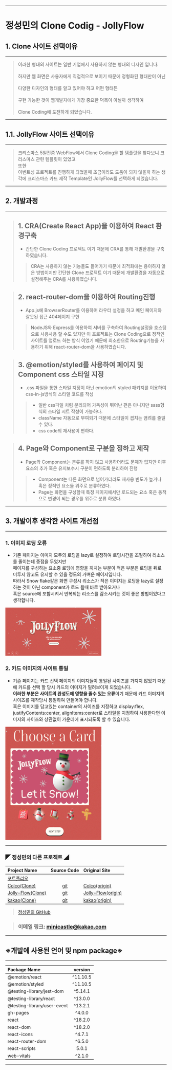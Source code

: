 - - -
# 정성민의 Clone Codig - JollyFlow
## 1. Clone 사이트 선택이유
---
> 이러한 형태의 사이트는 일반 기업에서 사용하지 않는 형태의 디자인 입니다. <br><br>
> 하지만 웹 화면은  사용자에게 직접적으로 보이기 때문에 정형화된 형태만이 아닌 <br><br>
> 다양한 디자인의 형태를 알고 있어야 하고 어떤 형태든 <br><br>
> 구현 가능한 것이 웹개발자에게 가장 중요한 덕목이 아닐까 생각하여 <br><br>
> Clone Coding에 도전하게 되었습니다.
---
## 1.1. JollyFlow 사이트 선택이유
---
> 크리스마스 5일전쯤 WebFlow에서 Clone Coding을 할 템플릿을 찾다보니 크리스마스 관련 템플릿이 있었고 <br>
> 또한 <br>
> 이벤트성 프로젝트를 진행하게 되었을때 조금이라도 도움이 되지 않을까 하는 생각에 크리스마스 카드 제작 Template인 JollyFlow를 선택하게 되었습니다.
---
## 2. 개발과정
---
>## 1. CRA(Create React App)을 이용하여 React 환경구축
> -  간단한 Clone Coding 프로젝트 이기 때문에 CRA를 통해 개발환경을 구축하였습니다.
>> CRA는 사용하지 않는 기능들도 들어가기 때문에 최적화에는 용이하지 않은 방법이지만 간단한 Clone 프로젝트 이기 때문에 개발환경을 자동으로 설정해주는 CRA를 사용하였습니다.

>## 2. react-router-dom을 이용하여 Routing진행
> - App.js에 BrowserRouter를 이용하여 라우터 설정을 하고 메인 페이지와 잘못된 접근 404페이지 구현
>>NodeJS와 Express를 이용하여 서버를 구축하여 Routing설정을 호스팅으로 사용사용 할 수도 있지만 이 프로젝트는 Clone Coding으로 정적인 사이트를 업로드 하는 방식 이었기 때문에 최소한으로 Routing기능을 사용하기 위해 react-router-dom을 사용하였습니다.

>## 3. @emotion/styled를 사용하여 페이지 및 Component css 스타일 지정
> - .css 파일을 통한 스타일 지정이 아닌 emotion의 styled 패키지를 이용하여 css-in-js방식의 스타일 코드를 작성
>> - 일반 css파일 처럼 분리되어 가독성이 뛰어난 편은 아니지만 sass형식의 스타일 시트 작성이 가능하다.
>> - className 자동으로 부여되기 때문에 스타일이 겹치는 염려를 줄일수 있다.
>> - css code의 재사용이 편하다.

>## 4. Page와 Component로 구분을 정하고 제작
> - Page와 Component는 분류를 하지 않고 사용하더라도 문제가 없지만 이후 요소의 추가 혹은 유지보수시 구분이 편하도록 분리하여 진행
>> - Component는 다른 화면으로 넘어가더라도 재사용 빈도가 높거나 혹은 정적인 요소들 위주로 분류하였다.
>> - Page는 화면을 구성할때 특정 페이지에서만 로드되는 요소 혹은 동적으로 변경이 되는 경우를 위주로 분류 하였다.
---
## 3. 개발이후 생각한 사이트 개선점
---
### 1. 이미지 로딩 오류
 - 기존 페이지는 이미지 모두의 로딩을 lazy로 설정하여 로딩시간을 조절하여 리소스를 줄이는데 중점을 두었지만 <br>
 페이지를 구성하는 요소중 로딩에 영향을 끼치는 부분이 적은 부분은 로딩을 뒤로 미루지 않고도 유지할 수 있을 정도의 가벼운 페이지입니다. <br>
 따라서 Snow flake같은 화면 구성시 리소스가 적은 이미지는 로딩을 lazy로 설정하는 것이 아닌 component가 로드 될때 바로 받아오거나 <br>
 혹은 source에 포함시켜서 반복되는 리소스를 감소시키는 것이 좋은 방법이었다고 생각합니다.

<img src='https://github.com/minicastle/Clone-JollyFlow/blob/master/readmeimage/error1.PNG' width="300px">

### 2. 카드 이미지의 사이트 통일
 - 기존 페이지는 카드 선택 페이지의 이미지들이 통일된 사이즈를 가지지 않았기 때문에 카드를 선택 할 당시 카드의 이미지가 밀려보이게 되었습니다. <br> 
 **이러한 부분은 사이트의 완성도에 영향을 줄수 있는 오류**이기 때문에 카드 이미지의 사이즈를 제작당시 통일하여 만들어야 합니다. <br>
 혹은 이미지를 담고있는 container의 사이즈를 지정하고 display:flex, justifyContents:center, alignItems:center로 스타일을 지정하여 사용한다면 이미지의 사이즈와 상관없이 가운데에 표시되도록 할 수 있습니다.

<img src='https://github.com/minicastle/Clone-JollyFlow/blob/master/readmeimage/error2.PNG' width="300px">

---
### ◤ 정성민의 다른 프로젝트 ◢
| Project Name              | Source Code           | Original Site             |
| :--                       | :--:                  | :--                       |
|[포트폴리오](https://minicastle.github.io/portpolio/)|||
|[Colco(Clone)](https://minicastle.github.io/Clone-Colco/)|[git](https://github.com/minicastle/Clone-Colco)|[Colco(origin)](https://colco.app/)|
|[Jolly-Flow(Clone)](https://minicastle.github.io/Clone-JollyFlow/)|[git](https://github.com/minicastle/Clone-JollyFlow)|[Jolly-Flow(origin)](https://jollyflow.webflow.io/)|
|[kakao(Clone)](https://minicastle.github.io/Clone-Kakao/)|[git](https://github.com/minicastle/Clone-kakao)|[kakao(origin)](https://www.kakaocorp.com/page/)|

> [정성민의 GitHub](https://github.com/minicastle)

> ### 이메일 링크: <minicastle@kakao.com>
---
## ※개발에 사용된 언어 및 npm package※
---
|Package Name                 	| version  	    |
| :--                         	| :--:     		|
|@emotion/react 		        |^11.10.5		|
|@emotion/styled 		        |^11.10.5		|
|@testing-library/jest-dom 	    |^5.14.1		|
|@testing-library/react 	    |^13.0.0		|
|@testing-library/user-event    |^13.2.1		|
|gh-pages 		                |^4.0.0		    |
|react 			                |^18.2.0		|
|react-dom 		                |^18.2.0		|
|react-icons 		            |^4.7.1		    |
|react-router-dom 		        |^6.5.0		    |
|react-scripts 		            |5.0.1		    |
|web-vitals 		            |^2.1.0		    |
---